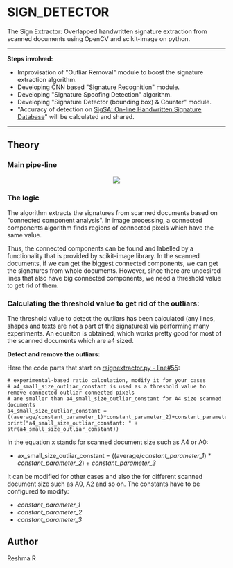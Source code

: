# SIGN_DETECTOR

 The Sign Extractor: Overlapped handwritten signature extraction from scanned documents using OpenCV and scikit-image on python. 

---



**Steps involved:**

- Improvisation of "Outliar Removal" module to boost the signature extraction algorithm.
- Developing CNN based "Signature Recognition" module.
- Developing "Signature Spoofing Detection" algorithm.
- Developing "Signature Detector (bounding box) & Counter" module.
- "Accuracy of detection on [SigSA: On-line Handwritten Signature Database](http://research.sabanciuniv.edu/13568/1/SigDB.pdf)" will be calculated and shared.

---


## Theory

### Main pipe-line

<p align="center">
  <img src="https://user-images.githubusercontent.com/22610163/47617314-f00c6200-dad6-11e8-8ebf-c45a391b378b.jpg">
</p>

### The logic 
The algorithm extracts the signatures from scanned documents based on "connected component analysis". In image processing, a connected components algorithm finds regions of connected pixels which have the same value.

Thus, the connected components can be found and labelled by a functionality that is provided by scikit-image library. In the scanned documents, if we can get the biggest connected components, we can get the signatures from whole documents. However, since there are undesired lines that also have big connected components, we need a threshold value to get rid of them.

### Calculating the threshold value to get rid of the outliars:

The threshold value to detect the outliars has been calculated (any lines, shapes and texts are not a part of the signatures) via performing many experiments. An equaiton is obtained, which works pretty good for most of the scanned documents which are a4 sized.

**Detect and remove the outliars:**

Here the code parts that start on [rsignextractor.py - line#55](https://github.com/RechRaj/SIGN_DETECTOR/blob/main/rsignextractor.py#L55):

    # experimental-based ratio calculation, modify it for your cases
    # a4_small_size_outliar_constant is used as a threshold value to remove connected outliar connected pixels
    # are smaller than a4_small_size_outliar_constant for A4 size scanned documents
    a4_small_size_outliar_constant = ((average/constant_parameter_1)*constant_parameter_2)+constant_parameter_3
    print("a4_small_size_outliar_constant: " + str(a4_small_size_outliar_constant))

In the equation x stands for scanned document size such as A4 or A0:

- ax_small_size_outliar_constant = ((average/*constant_parameter_1*) * *constant_parameter_2*) + *constant_parameter_3*

It can be modified for other cases and also the for different scanned document size such as A0, A2 and so on. The constants have to be configured to modify:

  - *constant_parameter_1*
  - *constant_parameter_2*
  - *constant_parameter_3*

## Author
Reshma R
